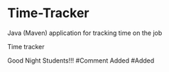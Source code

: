 # Time-Tracker
Java (Maven) application for tracking time on the job

Time tracker

Good Night Students!!!
#Comment Added
#Added
